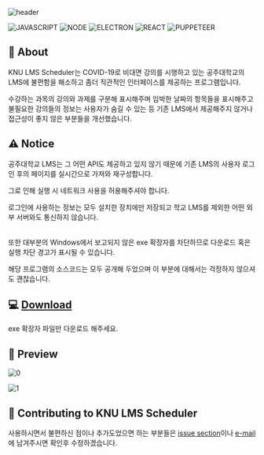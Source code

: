 ![header](https://capsule-render.vercel.app/api?type=rect&color=gradient&height=100&section=header&text=KNU%20LMS%20Scheduler&fontSize=30&fontAlign=73&fontAlignY=50)

![JAVASCRIPT](https://img.shields.io/badge/Javascript-F7DF1E?style=flat-square&logo=Javascript&logoColor=black) ![NODE](https://img.shields.io/badge/Node.js-339933?style=flat-square&logo=Node.js&logoColor=white) ![ELECTRON](https://img.shields.io/badge/Electron-47848F?style=flat-square&logo=Electron&logoColor=white) ![REACT](https://img.shields.io/badge/React-61DAFB?style=flat-square&logo=react&logoColor=black) ![PUPPETEER](https://img.shields.io/badge/Puppeteer-40B5A4?style=flat-square&logo=Puppeteer&logoColor=white)

## 📝 About

KNU LMS Scheduler는 COVID-19로 비대면 강의를 시행하고 있는 공주대학교의 LMS에 불편함을 해소하고 좀더 직관적인 인터페이스를 제공하는 프로그램입니다.

수강하는 과목의 강의와 과제를 구분해 표시해주며 임박한 날짜의 항목들을 표시해주고 불필요한 강의들의 정보는 사용자가 숨길 수 있는 등 기존 LMS에서 제공해주지 않거나 접근성이 좋지 않은 부분들을 개선했습니다.

## ⚠ Notice

공주대학교 LMS는 그 어떤 API도 제공하고 있지 않기 때문에 기존 LMS의 사용자 로그인 후의 페이지를 실시간으로 가져와 재구성합니다.

그로 인해 실행 시 네트워크 사용을 허용해주셔야 합니다.

로그인에 사용하는 정보는 모두 설치한 장치에만 저장되고 학교 LMS를 제외한 어떤 외부 서버와도 통신하지 않습니다.

<br>또한 대부분의 Windows에서 보고되지 않은 exe 확장자를 차단하므로 다운로드 혹은 실행 차단 경고가 표시될 수 있습니다.

해당 프로그램의 소스코드는 모두 공개해 두었으며 이 부분에 대해서는 걱정하지 않으셔도 괜찮습니다.

## 💻 [Download](https://github.com/HyeokjaeLee/knu-lms-scheduler/releases)

exe 확장자 파일만 다운로드 해주세요.

## 📸 Preview

![0](https://user-images.githubusercontent.com/71566740/136783184-3f518d9f-c296-4c1b-b681-7b76df739926.png)

![1](https://user-images.githubusercontent.com/71566740/139504777-b06e5e78-016e-4d1b-81e8-73a89fab71ba.png)

## 🎉 Contributing to KNU LMS Scheduler

사용하시면서 불편하신 점이나 추가도었으면 하는 부분들은 [issue section](https://github.com/HyeokjaeLee/knu-lms-scheduler/issues)이나 [e-mail](mailto:leehyeokjae97@gmail.com)에 남겨주시면 확인후 수정하겠습니다.
